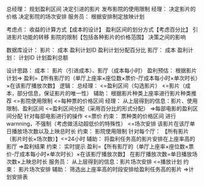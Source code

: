 总经理：
	规划盈利区间
	决定引进的影片
	发布影院的使用限制
经理：
	决定影片的价格
	决定影院的场次安排
服务员：
	根据安排制定放映计划

考虑点：
	收益的计算方式【成本的设计】
	盈利区间的划分方式【考虑百分比】
	引进影片功能的转移
	影院的限制【包括各种影片的价格范围】
	决策之间的影响

数据库设计：
	影片：
		成本
		盈利计划ID
		盈利计划分配百分比
	影厅：
		成本
	盈利计划：
		计划ID
		计划盈利总额


设计思路：
	成本：
		影片（引进成本）、影厅（成本每小时）
	盈利预估：
		根据影片计划=>
			盈利=【所有影厅的（单厅上座率×座位数×票价-厅成本每小时×单次时长）×在该影厅播放次数】
逻辑：
	总经理：
		<=盈利区间（勾选影片）
		<=影片（成本，部分信息，保证影片的唯一性）
			辅助：
				根据影片种类上座率进行影片种类推荐
		<=影院使用限制
		<=每种票的价格区间
	经理：
		从上层得到的信息：影片、使用限制、盈利区间
		<=盈利区间分配（采用百分比的形式分配）
		=>每部电影的盈利区间分配
		针对每部电影进行的操作
		<=票价
			约束：
				票种类的价格区间
				进行warnning，不强制（考虑做活动超低价的特殊性）
		<=场次安排
			该影片在该厅单日播放场次数以及上映总时长
			约束：
				影院使用限制
				针对每个厅：
					【所有影片（影片时长×场次数）】<=24小时
			辅助：
				将盈利任务高的影片安排在上座率高的影厅
		=>盈利结果
			约束：
				实时提示
				盈利=【所有影厅的（单厅上座率×座位数×票价-厅成本每小时×单次时长）×在该影厅播放次数】
				在影厅播放次数=单日播放场次数×上映总时长
	服务员：
		从上层得到的信息：影片场次安排
		<=播放计划
			约束：
				影片场次安排
			辅助：
				筛选出上座率高的时段安排给盈利任务高的影片
		=>计划安排表

